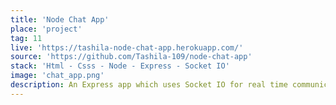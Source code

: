 ```yaml
---
title: 'Node Chat App'
place: 'project'
tag: 11
live: 'https://tashila-node-chat-app.herokuapp.com/'
source: 'https://github.com/Tashila-109/node-chat-app'
stack: 'Html - Csss - Node - Express - Socket IO'
image: 'chat_app.png'
description: An Express app which uses Socket IO for real time communication. A person can join a particular chat room and chat with other people who are in the same chat room.
---
```

